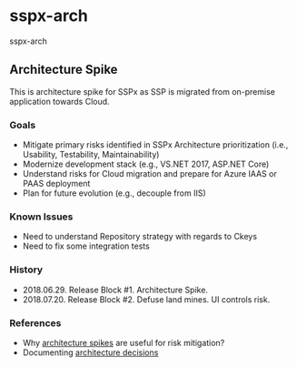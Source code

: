 # sspx-arch
sspx-arch

## Architecture Spike

This is architecture spike for SSPx as SSP is migrated from on-premise application towards Cloud.

### Goals
- Mitigate primary risks identified in SSPx Architecture prioritization (i.e., Usability, Testability, Maintainability)
- Modernize development stack (e.g., VS.NET 2017, ASP.NET Core)
- Understand risks for Cloud migration and prepare for Azure IAAS or PAAS deployment
- Plan for future evolution (e.g., decouple from IIS)

### Known Issues
- Need to understand Repository strategy with regards to Ckeys
- Need to fix some integration tests

### History
- 2018.06.29.  Release Block #1.  Architecture Spike.
- 2018.07.20.  Release Block #2.  Defuse land mines.  UI controls risk.

### References
- Why [architecture spikes](http://www.agilemodeling.com/essays/architectureOwner.htm) are useful for risk mitigation? 
- Documenting [architecture decisions](http://thinkrelevance.com/blog/2011/11/15/documenting-architecture-decisions)
